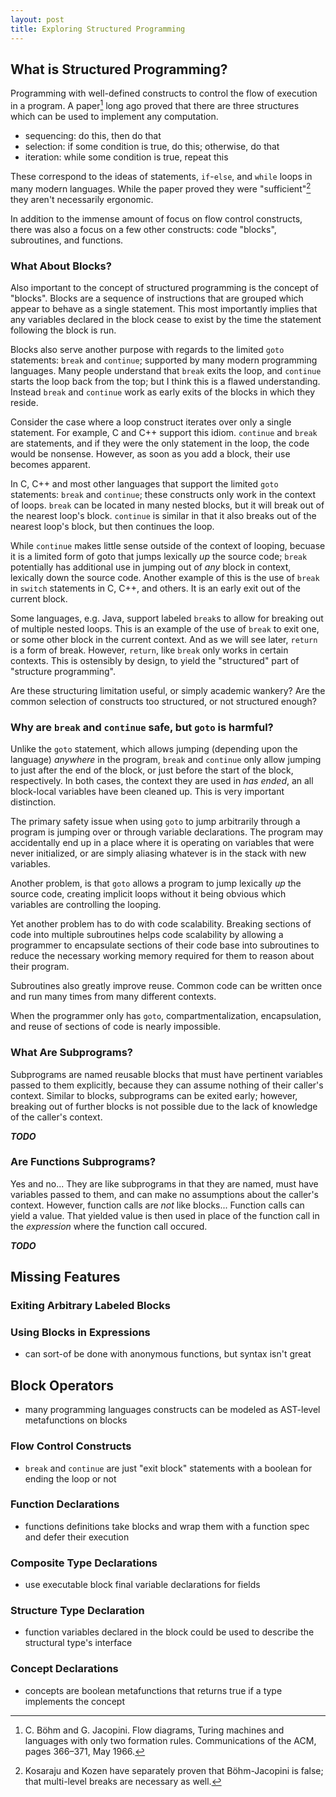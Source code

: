 ```yaml
---
layout: post
title: Exploring Structured Programming
---
```


## What is Structured Programming?

Programming with well-defined constructs to control the flow of execution in a program. A paper[^1] long ago proved that there are three structures which can be used to implement any computation.
* sequencing: do this, then do that
* selection: if some condition is true, do this; otherwise, do that
* iteration: while some condition is true, repeat this

These correspond to the ideas of statements, `if`-`else`, and `while` loops in many modern languages. While the paper proved they were "sufficient"[^2] they aren't necessarily ergonomic.

In addition to the immense amount of focus on flow control constructs, there was also a focus on a few other constructs: code "blocks", subroutines, and functions.

### What About Blocks?

Also important to the concept of structured programming is the concept of "blocks". Blocks are a sequence of instructions that are grouped which appear to behave as a single statement. This most importantly implies that any variables declared in the block cease to exist by the time the statement following the block is run.

Blocks also serve another purpose with regards to the limited `goto` statements: `break` and `continue`; supported by many modern programming languages. Many people understand that `break` exits the loop, and `continue` starts the loop back from the top; but I think this is a flawed understanding. Instead `break` and `continue` work as early exits of the blocks in which they reside.

Consider the case where a loop construct iterates over only a single statement. For example, C and C++ support this idiom. `continue` and `break` are statements, and if they were the only statement in the loop, the code would be nonsense. However, as soon as you add a block, their use becomes apparent.

In C, C++ and most other languages that support the limited `goto` statements: `break` and `continue`; these constructs only work in the context of loops. `break` can be located in many nested blocks, but it will break out of the nearest loop's block. `continue` is similar in that it also breaks out of the nearest loop's block, but then continues the loop.

While `continue` makes little sense outside of the context of looping, becuase it is a limited form of goto that jumps lexically *up* the source code; `break` potentially has additional use in jumping out of *any* block in context, lexically down the source code. Another example of this is the use of `break` in `switch` statements in C, C++, and others. It is an early exit out of the current block.

Some languages, e.g. Java, support labeled `break`s to allow for breaking out of multiple nested loops. This is an example of the use of `break` to exit one, or some other block in the current context. And as we will see later, `return` is a form of break. However, `return`, like `break` only works in certain contexts. This is ostensibly by design, to yield the "structured" part of "structure programming".

Are these structuring limitation useful, or simply academic wankery? Are the common selection of constructs too structured, or not structured enough?

### Why are `break` and `continue` safe, but `goto` is harmful?

Unlike the `goto` statement, which allows jumping (depending upon the language) *anywhere* in the program, `break` and `continue` only allow jumping to just after the end of the block, or just before the start of the block, respectively. In both cases, the context they are used in *has ended*, an all block-local variables have been cleaned up. This is very important distinction.

The primary safety issue when using `goto` to jump arbitrarily through a program is jumping over or through variable declarations. The program may accidentally end up in a place where it is operating on variables that were never initialized, or are simply aliasing whatever is in the stack with new variables.

Another problem, is that `goto` allows a program to jump lexically *up* the source code, creating implicit loops without it being obvious which variables are controlling the looping.

Yet another problem has to do with code scalability. Breaking sections of code into multiple subroutines helps code scalability by allowing a programmer to encapsulate sections of their code base into subroutines to reduce the necessary working memory required for them to reason about their program.

Subroutines also greatly improve reuse. Common code can be written once and run many times from many different contexts.

When the programmer only has `goto`, compartmentalization, encapsulation, and reuse of sections of code is nearly impossible.

### What Are Subprograms?

Subprograms are named reusable blocks that must have pertinent variables passed to them explicitly, because they can assume nothing of their caller's context. Similar to blocks, subprograms can be exited early; however, breaking out of further blocks is not possible due to the lack of knowledge of the caller's context.

***TODO***

### Are Functions Subprograms?

Yes and no... They are like subprograms in that they are named, must have variables passed to them, and can make no assumptions about the caller's context. However, function calls are *not* like blocks... Function calls can yield a value. That yielded value is then used in place of the function call in the *expression* where the function call occured.

***TODO***

## Missing Features

### Exiting Arbitrary Labeled Blocks

### Using Blocks in Expressions

* can sort-of be done with anonymous functions, but syntax isn't great

## Block Operators

* many programming languages constructs can be modeled as AST-level metafunctions on blocks

### Flow Control Constructs

* `break` and `continue` are just "exit block" statements with a boolean for ending the loop or not

### Function Declarations

* functions definitions take blocks and wrap them with a function spec and defer their execution

### Composite Type Declarations

* use executable block final variable declarations for fields

### Structure Type Declaration

* function variables declared in the block could be used to describe the structural type's interface

### Concept Declarations

* concepts are boolean metafunctions that returns true if a type implements the concept

[^1]: C. Böhm and G. Jacopini. Flow diagrams, Turing machines and languages with only two formation rules. Communications of the ACM, pages 366–371, May 1966.

[^2]: Kosaraju and Kozen have separately proven that Böhm-Jacopini is false; that multi-level breaks are necessary as well.
